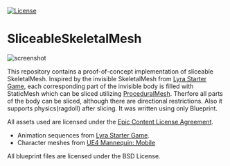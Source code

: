 [![License](https://img.shields.io/badge/License-BSD%202--Clause-orange.svg)](https://opensource.org/licenses/BSD-2-Clause)
# SliceableSkeletalMesh

![screenshot](https://github.com/leejeonghun/SliceableSkeletalMesh/assets/11531985/54d1b649-260d-4762-91fd-b69943d98e0b)

This repository contains a proof-of-concept implementation of sliceable SkeletalMesh. Inspired by the invisible SkeletalMesh from [Lyra Starter Game](https://www.unrealengine.com/marketplace/en-US/product/lyra), each corresponding part of the invisible body is filled with StaticMesh which can be sliced utilizing [ProceduralMesh](https://dev.epicgames.com/documentation/en-us/unreal-engine/BlueprintAPI/Components/ProceduralMesh). Therfore all parts of the body can be sliced, although there are directional restrictions. Also it supports physics(ragdoll) after slicing. It was written using only Blueprint.

All assets used are licensed under the [Epic Content License Agreement](https://www.unrealengine.com/en-US/eula/content).

* Animation sequences from [Lyra Starter Game](https://www.unrealengine.com/marketplace/en-US/product/lyra).
* Character meshes from [UE4 Mannequin: Mobile](https://www.unrealengine.com/marketplace/en-US/product/ue4-mannequin-mobile)

All blueprint files are licensed under the BSD License.
